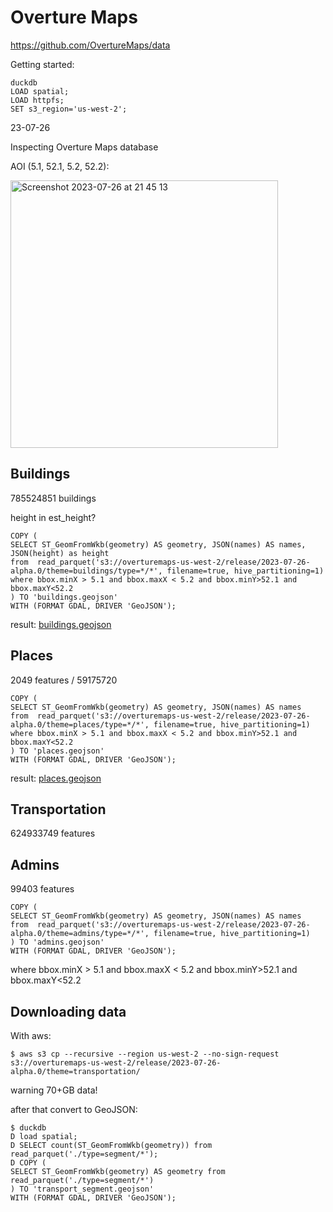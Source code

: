 # Overture Maps

https://github.com/OvertureMaps/data

Getting started:

```
duckdb
LOAD spatial;
LOAD httpfs;
SET s3_region='us-west-2';
```

23-07-26

Inspecting Overture Maps database 

AOI (5.1, 52.1, 5.2, 52.2):

<img width="428" alt="Screenshot 2023-07-26 at 21 45 13" src="https://github.com/bertt/overture/assets/538812/6bc09b8e-9358-4ac1-aa9d-be38eaee7f44">

## Buildings

785524851 buildings

height in est_height?

```
COPY (
SELECT ST_GeomFromWkb(geometry) AS geometry, JSON(names) AS names, JSON(height) as height
from  read_parquet('s3://overturemaps-us-west-2/release/2023-07-26-alpha.0/theme=buildings/type=*/*', filename=true, hive_partitioning=1)
where bbox.minX > 5.1 and bbox.maxX < 5.2 and bbox.minY>52.1 and bbox.maxY<52.2 
) TO 'buildings.geojson'
WITH (FORMAT GDAL, DRIVER 'GeoJSON');
```

result: [buildings.geojson](buildings.geojson)

## Places

2049 features / 59175720 

```
COPY (
SELECT ST_GeomFromWkb(geometry) AS geometry, JSON(names) AS names
from  read_parquet('s3://overturemaps-us-west-2/release/2023-07-26-alpha.0/theme=places/type=*/*', filename=true, hive_partitioning=1)
where bbox.minX > 5.1 and bbox.maxX < 5.2 and bbox.minY>52.1 and bbox.maxY<52.2 
) TO 'places.geojson'
WITH (FORMAT GDAL, DRIVER 'GeoJSON');
```

result: [places.geojson](places.geojson)

## Transportation

624933749 features

## Admins

99403 features


```
COPY (
SELECT ST_GeomFromWkb(geometry) AS geometry, JSON(names) AS names
from  read_parquet('s3://overturemaps-us-west-2/release/2023-07-26-alpha.0/theme=admins/type=*/*', filename=true, hive_partitioning=1)
) TO 'admins.geojson'
WITH (FORMAT GDAL, DRIVER 'GeoJSON');
```

where bbox.minX > 5.1 and bbox.maxX < 5.2 and bbox.minY>52.1 and bbox.maxY<52.2 


## Downloading data

With aws:

```
$ aws s3 cp --recursive --region us-west-2 --no-sign-request s3://overturemaps-us-west-2/release/2023-07-26-alpha.0/theme=transportation/
```

warning 70+GB data!

after that convert to GeoJSON:

```
$ duckdb
D load spatial;
D SELECT count(ST_GeomFromWkb(geometry)) from read_parquet('./type=segment/*');
D COPY (
SELECT ST_GeomFromWkb(geometry) AS geometry from  read_parquet('./type=segment/*')
) TO 'transport_segment.geojson'
WITH (FORMAT GDAL, DRIVER 'GeoJSON');
```



